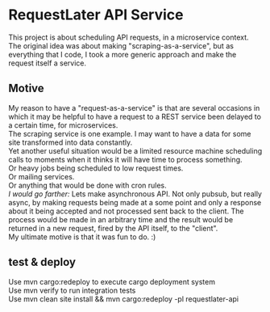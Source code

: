 RequestLater API Service
=========================
This project is about scheduling API requests, in a microservice context.  
The original idea was about making "scraping-as-a-service", but as everything 
that I code, I took a more generic approach and make the request itself a 
service.
  
Motive
------
My reason to have a "request-as-a-service" is that are several occasions in 
which it may be helpful to have a request to a REST service been delayed 
to a certain time, for microservices.  
The scraping service is one example. I may want to have a data for some site 
transformed into data constantly.  
Yet another useful situation would be a limited resource machine scheduling 
calls to moments when it thinks it will have time to process something.  
Or heavy jobs being scheduled to low request times.  
Or mailing services.  
Or anything that would be done with cron rules.  
*I would go farther:* Lets make asynchronous API. Not only pubsub, but really 
async, by making requests being made at a some point and only a response about 
it being accepted and not processed sent back to the client. The process would 
be made in an arbitrary time and the result would be returned in a new request, 
fired by the API itself, to the "client".  
My ultimate motive is that it was fun to do. :)

test & deploy
-------------
Use mvn cargo:redeploy to execute cargo deployment system  
Use mvn verify to run integration tests  
Use mvn clean site install && mvn cargo:redeploy -pl requestlater-api